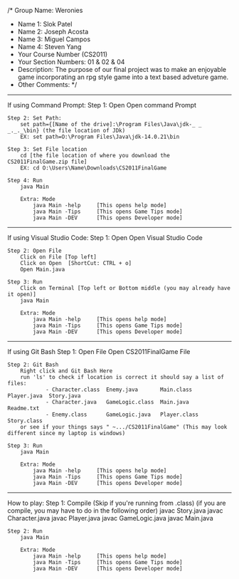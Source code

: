 /* Group Name: Weronies
 * Name 1: Slok Patel 
 * Name 2: Joseph Acosta
 * Name 3: Miguel Campos
 * Name 4: Steven Yang                  
 * Your Course Number (CS2011) 
 * Your Section Numbers: 01 & 02 & 04 
 * Description: The purpose of our final project was to make an enjoyable game incorporating an rpg style game into a text based adveture game.
 * Other Comments: 
 */
 
----------------------------------------------------------------------------------------------------------------------------------------------------------------------------	


If using Command Prompt:
	Step 1: Open
		Open command Prompt
	
	Step 2: Set Path:
		set path={[Name of the drive]:\Program Files\Java\jdk-_ _ _._._\bin} (the file location of JDk)
		EX: set path=O:\Program Files\Java\jdk-14.0.21\bin
		
	Step 3: Set File location
		cd [the file location of where you download the CS2011FinalGame.zip file] 
		EX: cd O:\Users\Name\Downloads\CS2011FinalGame
	
	Step 4: Run
		java Main
		
		Extra: Mode
			java Main -help		[This opens help mode]
			java Main -Tips		[This opens Game Tips mode]
			java Main -DEV		[This opens Developer mode]

		
----------------------------------------------------------------------------------------------------------------------------------------------------------------------------	


If using Visual Studio Code:
	Step 1: Open
		Open Visual Studio Code
	
	Step 2: Open File
		Click on File [Top left]
		Click on Open  [ShortCut: CTRL + o]
		Open Main.java
		
	Step 3: Run
		Click on Terminal [Top left or Bottom middle (you may already have it open)]
		java Main
		
		Extra: Mode
			java Main -help		[This opens help mode]
			java Main -Tips		[This opens Game Tips mode]
			java Main -DEV		[This opens Developer mode]
			
	
----------------------------------------------------------------------------------------------------------------------------------------------------------------------------	

If using Git Bash
	Step 1: Open File
		Open CS2011FinalGame File
		
	Step 2: Git Bash
		Right click and Git Bash Here 
		run 'ls' to check if location is correct it should say a list of files:
				- Character.class  Enemy.java       Main.class    Player.java  Story.java
				- Character.java   GameLogic.class  Main.java     Readme.txt
				- Enemy.class      GameLogic.java   Player.class  Story.class
		or see if your things says " ~.../CS2011FinalGame" (This may look different since my laptop is windows)
		
	Step 3: Run
		java Main
		
		Extra: Mode
			java Main -help		[This opens help mode]
			java Main -Tips		[This opens Game Tips mode]
			java Main -DEV		[This opens Developer mode]

----------------------------------------------------------------------------------------------------------------------------------------------------------------------------	


How to play:
	Step 1: Compile (Skip if you're running from .class) (if you are compile, you may have to do in the following order)
		javac Story.java
		javac Character.java
		javac Player.java
		javac GameLogic.java
		javac Main.java

	Step 2: Run
		java Main
		
		Extra: Mode
			java Main -help		[This opens help mode]
			java Main -Tips		[This opens Game Tips mode]
			java Main -DEV		[This opens Developer mode]

